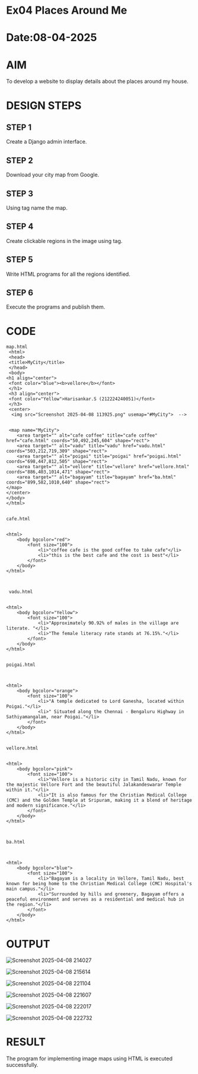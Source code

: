 # Ex04 Places Around Me
# Date:08-04-2025
# AIM
To develop a website to display details about the places around my house.

# DESIGN STEPS
## STEP 1
Create a Django admin interface.

## STEP 2
Download your city map from Google.

## STEP 3
Using <map> tag name the map.

## STEP 4
Create clickable regions in the image using <area> tag.

## STEP 5
Write HTML programs for all the regions identified.

## STEP 6
Execute the programs and publish them.

# CODE
```
map.html
 <html>
 <head>
 <title>MyCity</title>
 </head>
 <body>
<h1 align="center">
 <font color="blue"><b>vellore</b></font>
 </h1>
 <h3 align="center">
 <font color="Yellow">Harisankar.S (212224240051)</font>
 </h3>
 <center>
  <img src="Screenshot 2025-04-08 113925.png" usemap="#MyCity">  -->


 <map name="MyCity">
    <area target="" alt="cafe coffee" title="cafe coffee" href="cafe.html" coords="50,492,245,604" shape="rect">
    <area target="" alt="vadu" title="vadu" href="vadu.html" coords="503,212,719,309" shape="rect">
    <area target="" alt="poigai" title="poigai" href="poigai.html" coords="698,447,812,505" shape="rect">
    <area target="" alt="vellore" title="vellore" href="vellore.html" coords="886,403,1014,471" shape="rect">
    <area target="" alt="bagayam" title="bagayam" href="ba.html" coords="899,582,1010,640" shape="rect">
</map>
</center>
</body>
</html>


cafe.html


<html>
    <body bgcolor="red">
        <font size="100">
            <li>"coffee cafe is the good coffee to take cafe"</li>
            <li>"this is the best cafe and the cost is best"</li>
        </font>
    </body>
</html> 



 vadu.html


<html>
    <body bgcolor="Yellow">
        <font size="100">
            <li>"Approximately 90.92% of males in the village are literate. ​"</li>
            <li>"The female literacy rate stands at 76.15%."</li>
        </font>
    </body>
</html> 


poigai.html



<html>
    <body bgcolor="orange">
        <font size="100">
            <li>"A temple dedicated to Lord Ganesha, located within Poigai."</li>
            <li>" Situated along the Chennai - Bengaluru Highway in Sathiyamangalam, near Poigai."</li>
        </font>
    </body>
</html> 


vellore.html 


<html>
    <body bgcolor="pink">
        <font size="100">
            <li>"Vellore is a historic city in Tamil Nadu, known for the majestic Vellore Fort and the beautiful Jalakandeswarar Temple within it."</li>
            <li>"It is also famous for the Christian Medical College (CMC) and the Golden Temple at Sripuram, making it a blend of heritage and modern significance."</li>
        </font>
    </body>
</html> 



ba.html 



<html>
    <body bgcolor="blue">
        <font size="100">
            <li>"Bagayam is a locality in Vellore, Tamil Nadu, best known for being home to the Christian Medical College (CMC) Hospital's main campus."</li>
            <li>"Surrounded by hills and greenery, Bagayam offers a peaceful environment and serves as a residential and medical hub in the region."</li>
        </font>
    </body>
</html>
```
# OUTPUT
![Screenshot 2025-04-08 214027](https://github.com/user-attachments/assets/49efdeaf-1e68-4e9e-8c8c-4e012e10d151)


![Screenshot 2025-04-08 215614](https://github.com/user-attachments/assets/a110a40d-a1ae-4871-a0b7-f2bbab63f56c)


![Screenshot 2025-04-08 221104](https://github.com/user-attachments/assets/9f6db38e-4acc-4899-a8ed-d26bd84931d4)


![Screenshot 2025-04-08 221607](https://github.com/user-attachments/assets/f1bfd807-d04b-49ff-a465-34ed93886237)


![Screenshot 2025-04-08 222017](https://github.com/user-attachments/assets/4003c074-24a0-4bf8-8098-f503ba5c2eed)



![Screenshot 2025-04-08 222732](https://github.com/user-attachments/assets/a8cb8fbe-4f69-4445-8cc0-5c9cf22f2e72)






# RESULT
The program for implementing image maps using HTML is executed successfully.
